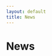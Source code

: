 ```yaml
---
layout: default
title: News
---
```

# News

<!-- Talk at [PPI Industry-University Collaborative Research Center](https://www.ppicenter.org) - 2020 ([slides](https://github.com/maldil/maldil.github.io/blob/master/slides/PPI2020.pptx))<br>
Talk at ICST-2016 [Sensor platform for non-invasive ubiquitous current sensing](https://ieeexplore.ieee.org/abstract/document/7796322)  | China Nanjing (slides) -->

